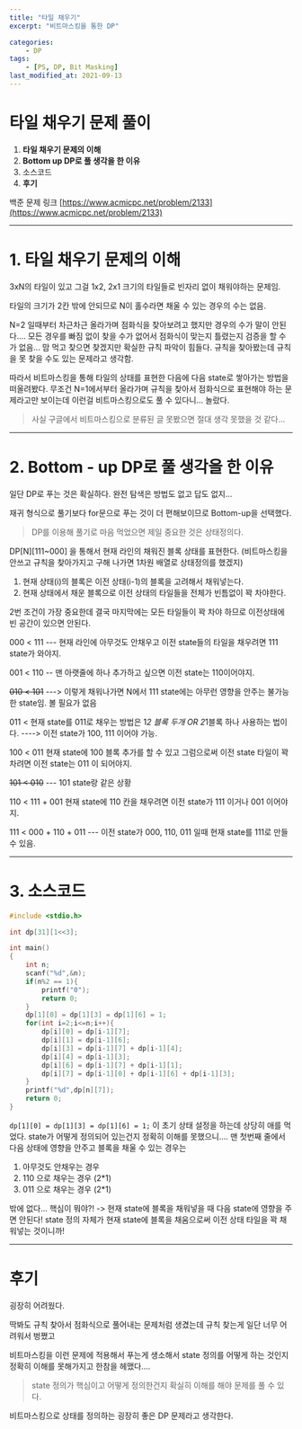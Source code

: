 ```yaml
---
title: "타일 채우기"
excerpt: "비트마스킹을 통한 DP"

categories:
    - DP
tags:
    - [PS, DP, Bit Masking]
last_modified_at: 2021-09-13 
---
```

# 타일 채우기 문제 풀이
1. **타일 채우기 문제의 이해**
2. **Bottom up DP로 풀 생각을 한 이유**
3. 소스코드
4. **후기**

백준 문제 링크 [https://www.acmicpc.net/problem/2133](https://www.acmicpc.net/problem/2133)


---

# 1. 타일 채우기 문제의 이해

3xN의 타일이 있고 그걸 1x2, 2x1 크기의 타일들로 빈자리 없이 채워야하는 문제임.

타일의 크기가 2칸 밖에 안되므로 N이 홀수라면 채울 수 있는 경우의 수는 없음.

N=2 일때부터 차근차근 올라가며 점화식을 찾아보려고 했지만 경우의 수가 말이 안된다.... 모든 경우를 빠짐 없이 찾을 수가 없어서 점화식이 맞는지 틀렸는지 검증을 할 수가 없음... 맘 먹고 찾으면 찾겠지만 확실한 규칙 파악이 힘들다. 규칙을 찾아봤는데 규칙을 못 찾을 수도 있는 문제라고 생각함.


따라서 비트마스킹을 통해 타일의 상태를 표현한 다음에 다음 state로 쌓아가는 방법을 떠올려봤다. 무조건 N=1에서부터 올라가며 규칙을 찾아서 점화식으로 표현해야 하는 문제라고만 보이는데 이런걸 비트마스킹으로도 풀 수 있다니... 놀랐다.

> 사실 구글에서 비트마스킹으로 분류된 글 못봤으면 절대 생각 못했을 것 같다...


---

# 2. Bottom - up DP로 풀 생각을 한 이유

일단 DP로 푸는 것은 확실하다. 완전 탐색은 방법도 없고 답도 없지...

재귀 형식으로 풀기보다 for문으로 푸는 것이 더 편해보이므로 Bottom-up을 선택했다.

> DP를 이용해 풀기로 마음 먹었으면 제일 중요한 것은 상태정의다.

DP[N][111~000] 을 통해서 현재 라인의 채워진 블록 상태를 표현한다. (비트마스킹을 안쓰고 규칙을 찾아가지고 구해 나가면 1차원 배열로 상태정의를 했겠지)

1. 현재 상태(i)의 블록은  이전 상태(i-1)의 블록을 고려해서 채워넣는다.
2. 현재 상태에서 채운 블록으로 이전 상태의 타일들을 전체가 빈틈없이 꽉 차야한다.

2번 조건이 가장 중요한데 결국 마지막에는 모든 타일들이 꽉 차야 하므로 이전상태에 빈 공간이 있으면 안된다.

000 < 111 --- 현재 라인에 아무것도 안채우고 이전 state들의 타일을 채우려면 111 state가 와야지.

001 < 110 -- 맨 아랫줄에 하나 추가하고 싶으면 이전 state는 110이어야지.

~~010 < 101~~ ---> 이렇게 채워나가면 N에서 111 state에는 아무런 영향을 안주는 불가능한 state임. 볼 필요가 없음
 
011 < 현재 state를 011로 채우는 방법은 1*2 블록 두개 OR 2*1블록 하나 사용하는 법이다. ----> 이전 state가 100, 111 이어야 가능.

100 < 011 현재 state에 100 블록 추가를 할 수 있고 그럼으로써 이전 state 타일이 꽉차려면 이전 state는 011 이 되어야지.

~~101  < 010~~ --- 101 state랑 같은 상황

110 < 111 + 001  현재 state에 110 칸을 채우려면 이전 state가 111 이거나 001 이어야지.

111 < 000 + 110 + 011 --- 이전 state가 000, 110, 011 일때 현재 state를 111로 만들 수 있음.


---

# 3. 소스코드

```c
#include <stdio.h>

int dp[31][1<<3];

int main()
{
    int n;
    scanf("%d",&n);
    if(n%2 == 1){
        printf("0");
        return 0;
    }
    dp[1][0] = dp[1][3] = dp[1][6] = 1;
    for(int i=2;i<=n;i++){
        dp[i][0] = dp[i-1][7];
        dp[i][1] = dp[i-1][6];
        dp[i][3] = dp[i-1][7] + dp[i-1][4];
        dp[i][4] = dp[i-1][3];
        dp[i][6] = dp[i-1][7] + dp[i-1][1];
        dp[i][7] = dp[i-1][0] + dp[i-1][6] + dp[i-1][3];
    }
    printf("%d",dp[n][7]);
    return 0;
}
```

`dp[1][0] = dp[1][3] = dp[1][6] = 1;` 이 초기 상태 설정을 하는데 상당히 애를 먹었다. state가 어떻게 정의되어 있는건지 정확히 이해를 못했으니.... 맨 첫번째 줄에서 다음 상태에 영향을 안주고 블록을 채울 수 있는 경우는

1. 아무것도 안채우는 경우
2. 110 으로 채우는 경우 (2*1)
3. 011 으로 채우는 경우 (2*1)

밖에 없다... 핵심이 뭐야?! ->  현재 state에 블록을 채워넣을 때 다음 state에 영향을 주면 안된다! state 정의 자체가 현재 state에 블록을 채움으로써 이전 상태 타일을 꽉 채워넣는 것이니까!


---

# 후기

굉장히 어려웠다. 

딱봐도 규칙 찾아서 점화식으로 풀어내는 문제처럼 생겼는데 규칙 찾는게 일단 너무 어려워서 벙쪘고 

비트마스킹을 이런 문제에 적용해서 푸는게 생소해서 state 정의를 어떻게 하는 것인지 정확히 이해를 못해가지고 한참을 헤맸다....

> state 정의가 핵심이고 어떻게 정의한건지 확실히 이해를 해야 문제를 풀 수 있다.

비트마스킹으로 상태를 정의하는 굉장히 좋은 DP 문제라고 생각한다.